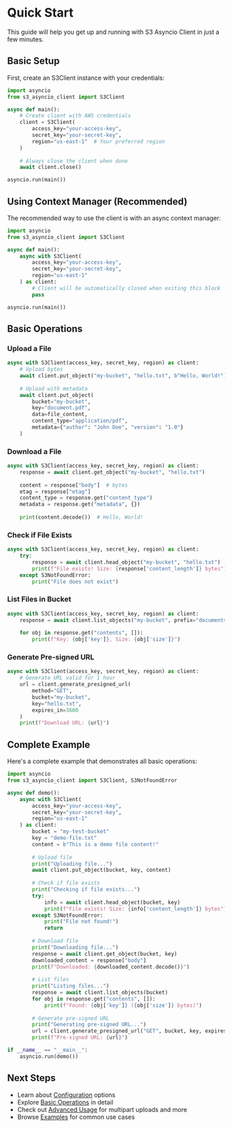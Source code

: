 # Quick Start

This guide will help you get up and running with S3 Asyncio Client in just a few minutes.

## Basic Setup

First, create an S3Client instance with your credentials:

```python
import asyncio
from s3_asyncio_client import S3Client

async def main():
    # Create client with AWS credentials
    client = S3Client(
        access_key="your-access-key",
        secret_key="your-secret-key",
        region="us-east-1"  # Your preferred region
    )
    
    # Always close the client when done
    await client.close()

asyncio.run(main())
```

## Using Context Manager (Recommended)

The recommended way to use the client is with an async context manager:

```python
import asyncio
from s3_asyncio_client import S3Client

async def main():
    async with S3Client(
        access_key="your-access-key",
        secret_key="your-secret-key",
        region="us-east-1"
    ) as client:
        # Client will be automatically closed when exiting this block
        pass

asyncio.run(main())
```

## Basic Operations

### Upload a File

```python
async with S3Client(access_key, secret_key, region) as client:
    # Upload bytes
    await client.put_object("my-bucket", "hello.txt", b"Hello, World!")
    
    # Upload with metadata
    await client.put_object(
        bucket="my-bucket",
        key="document.pdf",
        data=file_content,
        content_type="application/pdf",
        metadata={"author": "John Doe", "version": "1.0"}
    )
```

### Download a File

```python
async with S3Client(access_key, secret_key, region) as client:
    response = await client.get_object("my-bucket", "hello.txt")
    
    content = response["body"]  # bytes
    etag = response["etag"]
    content_type = response.get("content_type")
    metadata = response.get("metadata", {})
    
    print(content.decode())  # Hello, World!
```

### Check if File Exists

```python
async with S3Client(access_key, secret_key, region) as client:
    try:
        response = await client.head_object("my-bucket", "hello.txt")
        print(f"File exists! Size: {response['content_length']} bytes")
    except S3NotFoundError:
        print("File does not exist")
```

### List Files in Bucket

```python
async with S3Client(access_key, secret_key, region) as client:
    response = await client.list_objects("my-bucket", prefix="documents/")
    
    for obj in response.get("contents", []):
        print(f"Key: {obj['key']}, Size: {obj['size']}")
```

### Generate Pre-signed URL

```python
async with S3Client(access_key, secret_key, region) as client:
    # Generate URL valid for 1 hour
    url = client.generate_presigned_url(
        method="GET",
        bucket="my-bucket",
        key="hello.txt",
        expires_in=3600
    )
    print(f"Download URL: {url}")
```

## Complete Example

Here's a complete example that demonstrates all basic operations:

```python
import asyncio
from s3_asyncio_client import S3Client, S3NotFoundError

async def demo():
    async with S3Client(
        access_key="your-access-key",
        secret_key="your-secret-key",
        region="us-east-1"
    ) as client:
        bucket = "my-test-bucket"
        key = "demo-file.txt"
        content = b"This is a demo file content!"
        
        # Upload file
        print("Uploading file...")
        await client.put_object(bucket, key, content)
        
        # Check if file exists
        print("Checking if file exists...")
        try:
            info = await client.head_object(bucket, key)
            print(f"File exists! Size: {info['content_length']} bytes")
        except S3NotFoundError:
            print("File not found!")
            return
        
        # Download file
        print("Downloading file...")
        response = await client.get_object(bucket, key)
        downloaded_content = response["body"]
        print(f"Downloaded: {downloaded_content.decode()}")
        
        # List files
        print("Listing files...")
        response = await client.list_objects(bucket)
        for obj in response.get("contents", []):
            print(f"Found: {obj['key']} ({obj['size']} bytes)")
        
        # Generate pre-signed URL
        print("Generating pre-signed URL...")
        url = client.generate_presigned_url("GET", bucket, key, expires_in=3600)
        print(f"Pre-signed URL: {url}")

if __name__ == "__main__":
    asyncio.run(demo())
```

## Next Steps

- Learn about [Configuration](configuration.md) options
- Explore [Basic Operations](../guide/basic-operations.md) in detail
- Check out [Advanced Usage](../guide/advanced-usage.md) for multipart uploads and more
- Browse [Examples](../examples/basic.md) for common use cases